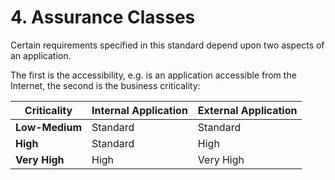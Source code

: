 # 4. Assurance Classes
Certain requirements specified in this standard depend upon two aspects of an application.

The first is the accessibility, e.g. is an application accessible from the Internet, the second is the business criticality:

| Criticality | Internal Application | External Application |
| ------------- | ------------- | ------------- |
| **Low-Medium** | Standard | Standard |
| **High** | Standard | High |
| **Very High** | High | Very High |
